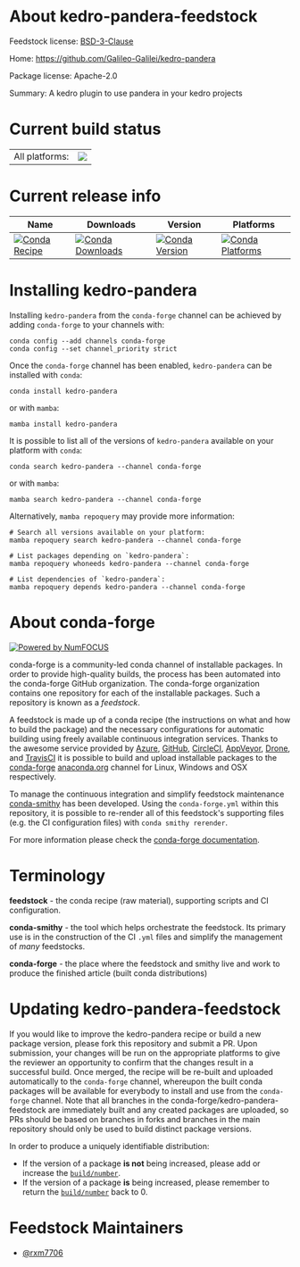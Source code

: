 About kedro-pandera-feedstock
=============================

Feedstock license: [BSD-3-Clause](https://github.com/conda-forge/kedro-pandera-feedstock/blob/main/LICENSE.txt)

Home: https://github.com/Galileo-Galilei/kedro-pandera

Package license: Apache-2.0

Summary: A kedro plugin to use pandera in your kedro projects

Current build status
====================


<table><tr><td>All platforms:</td>
    <td>
      <a href="https://dev.azure.com/conda-forge/feedstock-builds/_build/latest?definitionId=20272&branchName=main">
        <img src="https://dev.azure.com/conda-forge/feedstock-builds/_apis/build/status/kedro-pandera-feedstock?branchName=main">
      </a>
    </td>
  </tr>
</table>

Current release info
====================

| Name | Downloads | Version | Platforms |
| --- | --- | --- | --- |
| [![Conda Recipe](https://img.shields.io/badge/recipe-kedro--pandera-green.svg)](https://anaconda.org/conda-forge/kedro-pandera) | [![Conda Downloads](https://img.shields.io/conda/dn/conda-forge/kedro-pandera.svg)](https://anaconda.org/conda-forge/kedro-pandera) | [![Conda Version](https://img.shields.io/conda/vn/conda-forge/kedro-pandera.svg)](https://anaconda.org/conda-forge/kedro-pandera) | [![Conda Platforms](https://img.shields.io/conda/pn/conda-forge/kedro-pandera.svg)](https://anaconda.org/conda-forge/kedro-pandera) |

Installing kedro-pandera
========================

Installing `kedro-pandera` from the `conda-forge` channel can be achieved by adding `conda-forge` to your channels with:

```
conda config --add channels conda-forge
conda config --set channel_priority strict
```

Once the `conda-forge` channel has been enabled, `kedro-pandera` can be installed with `conda`:

```
conda install kedro-pandera
```

or with `mamba`:

```
mamba install kedro-pandera
```

It is possible to list all of the versions of `kedro-pandera` available on your platform with `conda`:

```
conda search kedro-pandera --channel conda-forge
```

or with `mamba`:

```
mamba search kedro-pandera --channel conda-forge
```

Alternatively, `mamba repoquery` may provide more information:

```
# Search all versions available on your platform:
mamba repoquery search kedro-pandera --channel conda-forge

# List packages depending on `kedro-pandera`:
mamba repoquery whoneeds kedro-pandera --channel conda-forge

# List dependencies of `kedro-pandera`:
mamba repoquery depends kedro-pandera --channel conda-forge
```


About conda-forge
=================

[![Powered by
NumFOCUS](https://img.shields.io/badge/powered%20by-NumFOCUS-orange.svg?style=flat&colorA=E1523D&colorB=007D8A)](https://numfocus.org)

conda-forge is a community-led conda channel of installable packages.
In order to provide high-quality builds, the process has been automated into the
conda-forge GitHub organization. The conda-forge organization contains one repository
for each of the installable packages. Such a repository is known as a *feedstock*.

A feedstock is made up of a conda recipe (the instructions on what and how to build
the package) and the necessary configurations for automatic building using freely
available continuous integration services. Thanks to the awesome service provided by
[Azure](https://azure.microsoft.com/en-us/services/devops/), [GitHub](https://github.com/),
[CircleCI](https://circleci.com/), [AppVeyor](https://www.appveyor.com/),
[Drone](https://cloud.drone.io/welcome), and [TravisCI](https://travis-ci.com/)
it is possible to build and upload installable packages to the
[conda-forge](https://anaconda.org/conda-forge) [anaconda.org](https://anaconda.org/)
channel for Linux, Windows and OSX respectively.

To manage the continuous integration and simplify feedstock maintenance
[conda-smithy](https://github.com/conda-forge/conda-smithy) has been developed.
Using the ``conda-forge.yml`` within this repository, it is possible to re-render all of
this feedstock's supporting files (e.g. the CI configuration files) with ``conda smithy rerender``.

For more information please check the [conda-forge documentation](https://conda-forge.org/docs/).

Terminology
===========

**feedstock** - the conda recipe (raw material), supporting scripts and CI configuration.

**conda-smithy** - the tool which helps orchestrate the feedstock.
                   Its primary use is in the construction of the CI ``.yml`` files
                   and simplify the management of *many* feedstocks.

**conda-forge** - the place where the feedstock and smithy live and work to
                  produce the finished article (built conda distributions)


Updating kedro-pandera-feedstock
================================

If you would like to improve the kedro-pandera recipe or build a new
package version, please fork this repository and submit a PR. Upon submission,
your changes will be run on the appropriate platforms to give the reviewer an
opportunity to confirm that the changes result in a successful build. Once
merged, the recipe will be re-built and uploaded automatically to the
`conda-forge` channel, whereupon the built conda packages will be available for
everybody to install and use from the `conda-forge` channel.
Note that all branches in the conda-forge/kedro-pandera-feedstock are
immediately built and any created packages are uploaded, so PRs should be based
on branches in forks and branches in the main repository should only be used to
build distinct package versions.

In order to produce a uniquely identifiable distribution:
 * If the version of a package **is not** being increased, please add or increase
   the [``build/number``](https://docs.conda.io/projects/conda-build/en/latest/resources/define-metadata.html#build-number-and-string).
 * If the version of a package **is** being increased, please remember to return
   the [``build/number``](https://docs.conda.io/projects/conda-build/en/latest/resources/define-metadata.html#build-number-and-string)
   back to 0.

Feedstock Maintainers
=====================

* [@rxm7706](https://github.com/rxm7706/)

